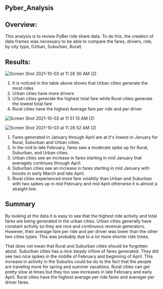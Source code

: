 Pyber_Analysis
--------------------------


Overview:
----
This analysis is to review PyBer ride share data.
To do this, the creation of data frames was necessary to be able to compare the fares, drivers, ride, by city type, (Urban, Suburban, Rural)


Results:
----
![Screen Shot 2021-10-03 at 11 26 30 AM (2)](https://user-images.githubusercontent.com/89428205/135760839-c47253f5-c7f3-42d0-8906-226923665df5.png)

1) It is noticed in the table above shows that Urban cities generate the most rides
2) Urban cities have more drivers
3) Urban cities generate the highest total fare while Rural cities generate the lowest total fare
4) Rural cities have the highest Average fare per ride and per driver

![Screen Shot 2021-10-03 at 11 51 13 AM (2)](https://user-images.githubusercontent.com/89428205/135761687-b3d16874-a08f-46bb-a5ec-6b7ad86e19d3.png)

![Screen Shot 2021-10-03 at 11 26 52 AM (2)](https://user-images.githubusercontent.com/89428205/135761326-e8fb1ead-d01d-4491-9898-9d63fe97f01f.png)

1) Fares generated in January through April are at it's lowest in January for Rural, Suburban and Urban cities.
2) In the mid to late February, fares saw a moderate spike up for Rural, Suburban, and Urban cities.
3) Urban cities see an increase in fares starting in mid January that averagely continues through April.
4) Suburban cities see an increase in fares starting in mid January with boosts in early March and late April.
5) Rural cities experienced more fare volaltiliy than Urban and Suburban with two spikes up in mid February and mid April otherwise it is almost a straight line.


Summary
----

By looking at the data it is easy to see that the highest ride activity and total fares are being generated in the urban cities. 
Urban cities generally have constant activity so they are nice and continuous revenue generators. However, their average fare per ride and per driver was lower than 
the other two cities types. This was probably due to a lot more shorter ride times.

That does not mean that Rural and Suburban cities should be forgotten about. Suburban cities has a nice steady inflow of fares generated. They did see two nice 
spikes in the middle of February and beginning of April. This increase in activity in the Suburbs could be do to the fact that the people are traveling more for 
spring and summer vacations. Rural cities can get pretty slow at times but they too saw increases in late February and early April. Rural cities have the highest 
average per ride fares and averager per driver fares.


















































